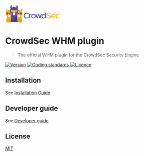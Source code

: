 ![CrowdSec Logo](https://raw.githubusercontent.com/crowdsecurity/cs-whm-plugin/main/docs/images/logo_crowdsec.png)

# CrowdSec WHM plugin

> The official WHM plugin for the CrowdSec Security Engine

[![Version](https://img.shields.io/github/v/release/crowdsecurity/cs-whm-plugin?include_prereleases)](https://github.com/crowdsecurity/cs-whm-plugin/releases/)
[![Coding standards](https://github.com/crowdsecurity/cs-whm-plugin/actions/workflows/coding-standards.yml/badge.svg)
](https://github.com/crowdsecurity/cs-whm-plugin/actions/workflows/coding-standards.yml)
[![Licence](https://img.shields.io/github/license/crowdsecurity/cs-whm-plugin)](https://github.com/crowdsecurity/cs-whm-plugin/blob/main/LICENSE)


## Installation

See [Installation Guide](https://github.com/crowdsecurity/cs-whm-plugin/blob/main/docs/INSTALLATION_GUIDE.md)

## Developer guide

See [Developer guide](https://github.com/crowdsecurity/cs-whm-plugin/blob/main/docs/DEVELOPER.md)


## License

[MIT](https://github.com/crowdsecurity/cs-whm-plugin/blob/main/LICENSE)
